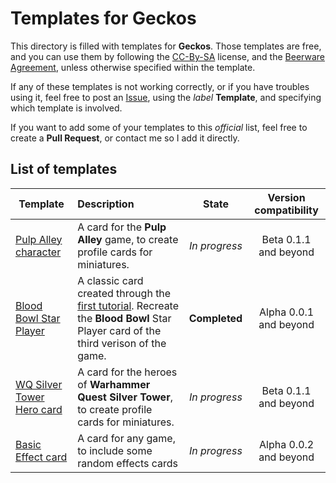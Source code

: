 # Templates for Geckos

This directory is filled with templates for **Geckos**. Those templates are free, and you can use them by following the [CC-By-SA](https://creativecommons.org/licenses/by-sa/3.0/) license, and the [Beerware Agreement](http://www.github.com/gulix/geckos/License.md), unless otherwise specified within the template.

If any of these templates is not working correctly, or if you have troubles using it, feel free to post an [Issue](http://www.github.com/gulix/geckos/issues/new), using the _label_ **Template**, and specifying which template is involved.

If you want to add some of your templates to this _official_ list, feel free to create a **Pull Request**, or contact me so I add it directly.

## List of templates

| Template | Description | State | Version compatibility |
|----------|:-------------|:------:|:-------:|
| [Pulp Alley character](pulpalley-charactercard.json) | A card for the **Pulp Alley** game, to create profile cards for miniatures. | _In progress_ | Beta 0.1.1 and beyond |
| [Blood Bowl Star Player](bloodbowl-starplayerv3.json) | A classic card created through the [first tutorial](http://github.com/gulix/geckos/wiki/Tutorial01). Recreate the **Blood Bowl** Star Player card of the third verison of the game. | **Completed** | Alpha 0.0.1 and beyond |
| [WQ Silver Tower Hero card](wquest-silvertower-herocard.json) | A card for the heroes of **Warhammer Quest Silver Tower**, to create profile cards for miniatures. | _In progress_ | Beta 0.1.1 and beyond |
| [Basic Effect card](basic-effects.json) | A card for any game, to include some random effects cards | _In progress_ | Alpha 0.0.2 and beyond |
